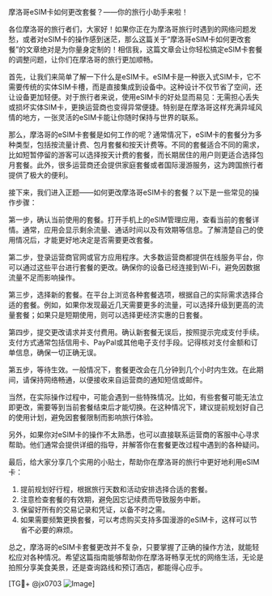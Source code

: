 摩洛哥eSIM卡如何更改套餐？——你的旅行小助手来啦！

各位摩洛哥的旅行者们，大家好！如果你正在为摩洛哥旅行时遇到的网络问题发愁，或者对eSIM卡的操作感到迷茫，那么这篇关于“摩洛哥eSIM卡如何更改套餐”的文章绝对是为你量身定制的！相信我，这篇文章会让你轻松搞定eSIM卡套餐的调整问题，让你们在摩洛哥的旅行更加顺畅。

首先，让我们来简单了解一下什么是eSIM卡。eSIM卡是一种嵌入式SIM卡，它不需要传统的实体SIM卡槽，而是直接集成到设备中。这种设计不仅节省了空间，还让设备更加轻便。对于旅行者来说，使用eSIM卡的好处显而易见：无需担心丢失或损坏实体SIM卡，更换运营商也变得异常便捷。特别是在摩洛哥这样充满异域风情的地方，一张灵活的eSIM卡能让你随时保持与世界的联系。

那么，摩洛哥的eSIM卡套餐是如何工作的呢？通常情况下，eSIM卡的套餐分为多种类型，包括按流量计费、包月套餐和按天计费等。不同的套餐适合不同的需求，比如短暂停留的游客可以选择按天计费的套餐，而长期居住的用户则更适合选择包月套餐。此外，很多运营商还会提供家庭套餐或者国际漫游服务，这为跨国旅行者提供了极大的便利。

接下来，我们进入正题——如何更改摩洛哥eSIM卡的套餐？以下是一些常见的操作步骤：

第一步，确认当前使用的套餐。打开手机上的eSIM管理应用，查看当前的套餐详情。通常，应用会显示剩余流量、通话时间以及有效期等信息。了解清楚自己的使用情况后，才能更好地决定是否需要更改套餐。

第二步，登录运营商官网或官方应用程序。大多数运营商都提供在线服务平台，你可以通过这些平台进行套餐的更改。确保你的设备已经连接到Wi-Fi，避免因数据流量不足而影响操作。

第三步，选择新的套餐。在平台上浏览各种套餐选项，根据自己的实际需求选择合适的套餐。例如，如果你发现最近几天需要更多的流量，可以选择升级到更高的流量套餐；如果只是短期使用，则可以选择更经济实惠的日套餐。

第四步，提交更改请求并支付费用。确认新套餐无误后，按照提示完成支付手续。支付方式通常包括信用卡、PayPal或其他电子支付手段。记得核对支付金额和订单信息，确保一切正确无误。

第五步，等待生效。一般情况下，套餐更改会在几分钟到几个小时内生效。在此期间，请保持网络畅通，以便接收来自运营商的通知短信或邮件。

当然，在实际操作过程中，可能会遇到一些特殊情况。比如，有些套餐可能无法立即更改，需要等到当前套餐结束后才能切换。在这种情况下，建议提前规划好自己的使用计划，避免因套餐限制而影响旅行体验。

另外，如果你对eSIM卡的操作不太熟悉，也可以直接联系运营商的客服中心寻求帮助。他们通常会提供详细的指导，并解答你在套餐更改过程中遇到的各种疑问。

最后，给大家分享几个实用的小贴士，帮助你在摩洛哥的旅行中更好地利用eSIM卡：

1. 提前规划好行程，根据旅行天数和活动安排选择合适的套餐。
2. 注意检查套餐的有效期，避免因忘记续费而导致服务中断。
3. 保留好所有的交易记录和凭证，以备不时之需。
4. 如果需要频繁更换套餐，可以考虑购买支持多国漫游的eSIM卡，这样可以节省不必要的麻烦。

总之，摩洛哥的eSIM卡套餐更改并不复杂，只要掌握了正确的操作方法，就能轻松应对各种情况。希望这篇指南能够帮助你在摩洛哥畅享无忧的网络生活，无论是拍照分享美食美景，还是查询路线和预订酒店，都能得心应手。

[TG💪+ @jx0703 ![Image](https://github.com/user-attachments/assets/dbca1d08-cadb-493c-b0ec-ad6f7a83f270)]